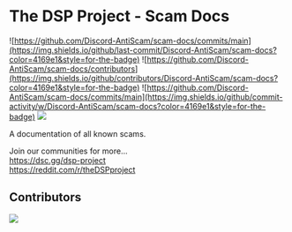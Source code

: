 # The DSP Project - Scam Docs
![https://github.com/Discord-AntiScam/scam-docs/commits/main](https://img.shields.io/github/last-commit/Discord-AntiScam/scam-docs?color=4169e1&style=for-the-badge)
![https://github.com/Discord-AntiScam/scam-docs/contributors](https://img.shields.io/github/contributors/Discord-AntiScam/scam-docs?color=4169e1&style=for-the-badge)
![https://github.com/Discord-AntiScam/scam-docs/commits/main](https://img.shields.io/github/commit-activity/w/Discord-AntiScam/scam-docs?color=4169e1&style=for-the-badge)
![](https://img.shields.io/github/repo-size/Discord-AntiScam/scam-docs?color=4169e1&style=for-the-badge)

A documentation of all known scams.

Join our communities for more...<br> 
https://dsc.gg/dsp-project<br>
https://reddit.com/r/theDSPproject

## Contributors
<img src="https://contrib.rocks/image?repo=Discord-AntiScam/scam-docs">
